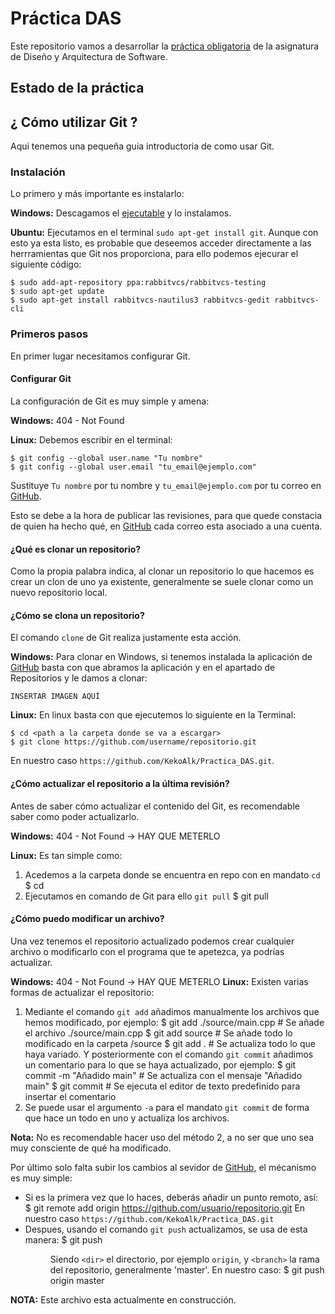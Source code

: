 Práctica DAS
============

Este repositorio vamos a desarrollar la [práctica obligatoria](enunciado.pdf) de la asignatura de Diseño y Arquitectura de Software.


Estado de la práctica
---------------------

¿ Cómo utilizar Git ?
---------------------
Aqui tenemos una pequeña guia introductoria de como usar Git.

### Instalación

Lo primero y más importante es instalarlo:

**Windows:** Descagamos el [ejecutable](http://github-windows.s3.amazonaws.com/GitHubSetup.exe) y lo instalamos.

**Ubuntu:** Ejecutamos en el terminal `sudo apt-get install git`. Aunque con esto ya esta listo, es probable que deseemos acceder directamente a las herrramientas que Git nos proporciona, para ello podemos ejecurar el siguiente código:

    $ sudo add-apt-repository ppa:rabbitvcs/rabbitvcs-testing
    $ sudo apt-get update
    $ sudo apt-get install rabbitvcs-nautilus3 rabbitvcs-gedit rabbitvcs-cli

### Primeros pasos

En primer lugar necesitamos configurar Git.

#### Configurar Git

La configuración de Git es muy simple y amena:

**Windows:** 404 - Not Found

**Linux:** Debemos escribir en el terminal:

    $ git config --global user.name "Tu nombre"
    $ git config --global user.email "tu_email@ejemplo.com"
Sustituye `Tu nombre` por tu nombre  y `tu_email@ejemplo.com` por tu correo en [GitHub](https://github.com/).

Esto se debe a la hora de publicar las revisiones, para que quede constacia de quien ha hecho qué, en [GitHub](https://github.com/) cada correo esta asociado a una cuenta.

#### ¿Qué es clonar un repositorio?

Como la propia palabra indica, al clonar un repositorio lo que hacemos es crear un clon de uno ya existente, generalmente se suele clonar como un nuevo repositorio local.

#### ¿Cómo se clona un repositorio?

El comando `clone` de Git realiza justamente esta acción.

**Windows:** Para clonar en Windows, si tenemos instalada la aplicación de [GitHub](https://github.com/) basta con que abramos la aplicación y en el apartado de Repositorios y le damos a clonar:

    INSERTAR IMAGEN AQUÍ

**Linux:** En linux basta con que ejecutemos lo siguiente en la Terminal:

    $ cd <path a la carpeta donde se va a escargar>
    $ git clone https://github.com/username/repositorio.git

En nuestro caso `https://github.com/KekoAlk/Practica_DAS.git`.

#### ¿Cómo actualizar el repositorio a la última revisión?

Antes de saber cómo actualizar el contenido del Git, es recomendable saber como poder actualizarlo.

**Windows:** 404 - Not Found -> HAY QUE METERLO

**Linux:** Es tan simple como:
1. Acedemos a la carpeta donde se encuentra en repo con en mandato `cd`
    $ cd <path de la carpeta>
2. Ejecutamos en comando de Git para ello `git pull`
    $ git pull

#### ¿Cómo puedo modificar un archivo?

Una vez tenemos el repositorio actualizado podemos crear cualquier archivo o modificarlo con el programa que te apetezca, ya podrías actualizar.

**Windows:** 404 - Not Found -> HAY QUE METERLO
**Linux:** Existen varias formas de actualizar el repositorio:

1. Mediante el comando `git add` añadimos manualmente los archivos que hemos modificado, por ejemplo:
    $ git add ./source/main.cpp  # Se añade el archivo ./source/main.cpp
    $ git add source             # Se añade todo lo modificado en la carpeta /source
    $ git add .                  # Se actualiza todo lo que haya variado.
Y posteriormente con el comando `git commit` añadimos un comentario para lo que se haya actualizado, por ejemplo:
    $ git commit -m "Añadido main"  # Se actualiza con el mensaje "Añadido main"
    $ git commit                    # Se ejecuta el editor de texto predefinido para insertar el comentario
2. Se puede usar el argumento `-a` para el mandato `git commit` de forma que hace un todo en uno y actualiza los archivos.

**Nota:** No es recomendable hacer uso del método 2, a no ser que uno sea muy consciente de qué ha modificado.

Por último solo falta subir los cambios al sevidor de [GitHub](https://github.com/), el mécanismo es muy simple:

* Si es la primera vez que lo haces, deberás añadir un punto remoto, así:
    $ git remote add origin https://github.com/usuario/repositorio.git
En nuestro caso `https://github.com/KekoAlk/Practica_DAS.git`
* Despues, usando el comando `git push` actualizamos, se usa de esta manera:
    $ git push <dir> <brach>
Siendo `<dir>` el directorio, por ejemplo `origin`, y `<branch>` la rama del repositorio, generalmente 'master'. En nuestro caso:
    $ git push origin master

**NOTA:** Este archivo esta actualmente en construcción.
